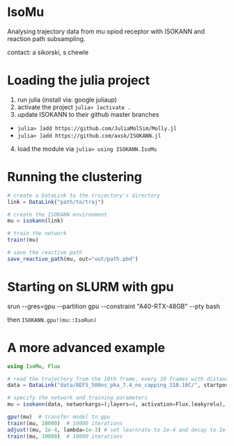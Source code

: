 # IsoMu

Analysing trajectory data from mu opiod receptor with ISOKANN and reaction path subsampling.

contact: a sikorski, s chewle


# Loading the julia project

1. run julia (install via: google juliaup)
2. activate the project `julia> ]activate .`
3. update ISOKANN to their github master branches
- `julia> ]add https://github.com/JuliaMolSim/Molly.jl`
- `julia> ]add https://github.com/axsk/ISOKANN.jl`
4. load the module via `julia> using ISOKANN.IsoMu`

# Running the clustering
```julia
# create a DataLink to the trajectory's directory
link = DataLink("path/to/traj")

# create the ISOKANN environment
mu = isokann(link)

# train the network
train!(mu)

# save the reactive path
save_reactive_path(mu, out="out/path.pbd")

```


# Starting on SLURM with gpu
srun --gres=gpu --partition gpu --constraint "A40-RTX-48GB" --pty bash

then `ISOKANN.gpu!(mu::IsoRun)`

# A more advanced example
```julia
using IsoMu, Flux

# read the trajectory from the 10th frame, every 10 frames with distance cutoff 10 and reverse the trajectory
data = DataLink("data/8EF5_500ns_pka_7.4_no_capping_310.10C/", startpos=10, stride=10, radius=10, reverse=true)

# specify the network and training parameters
mu = isokann(data, networkargs=(;layers=4, activation=Flux.leakyrelu), learnrate = 1e-3, regularization=1e-4, minibatch=256,)

gpu!(mu)  # transfer model to gpu
train!(mu, 10000)  # 10000 iterations
adjust!(mu, 1e-4, lambda=1e-3) # set learnrate to 1e-4 and decay to 1e-3
train!(mu, 10000)  # 10000 iterations
```
